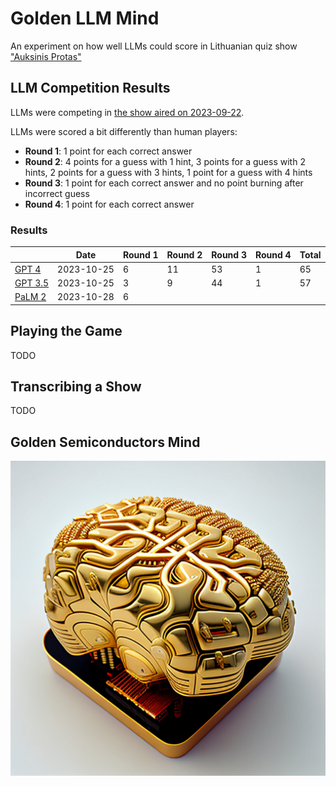 # Golden LLM Mind

An experiment on how well LLMs could score in Lithuanian quiz
show ["Auksinis Protas"](https://www.lrt.lt/mediateka/video/auksinis-protas)

## LLM Competition Results

LLMs were competing in [the show aired on 2023-09-22](shows/2023-09-22.txt).

LLMs were scored a bit differently than human players:

- **Round 1**: 1 point for each correct answer
- **Round 2**: 4 points for a guess with 1 hint, 3 points for a guess with 2 hints, 2 points for a guess with 3 hints, 1
  point for a guess with 4 hints
- **Round 3**: 1 point for each correct answer and no point burning after incorrect guess
- **Round 4**: 1 point for each correct answer

### Results

|                                  | Date       | Round 1 | Round 2 | Round 3 | Round 4 | Total |
|----------------------------------|------------|---------|---------|---------|---------|-------|
| [GPT 4](results/gpt-4.txt)       | 2023-10-25 | 6       | 11      | 53      | 1       | 65    |
| [GPT 3.5](results/gpt-3.5.txt)   | 2023-10-25 | 3       | 9       | 44      | 1       | 57    |
| [PaLM 2](results/bison-text.txt) | 2023-10-28 | 6       |         |         |         |       |

## Playing the Game

TODO

## Transcribing a Show

TODO

## Golden Semiconductors Mind

![Golden LLM Mind](./golden-mind.jpg)
